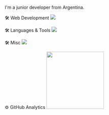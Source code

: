 
I'm a junior developer from Argentina.


<section>
   <!-- LinkedIn badge 
  <img
    src="https://img.shields.io/badge/LinkedIn-0A66C2?style=for-the-badge&logo=linkedin&logoColor=white"
    height="30em"
  />
  <img
    src="https://img.shields.io/badge/my_portfolio-181818?style=for-the-badge&logo=ko-fi&logoColor=white"
    height="30em"
  />
  -->
</section>

🛠️ Web Development
<img
  src="https://skillicons.dev/icons?i=js,ts,react,express,html,css,tailwind&perline=6"
/>

🛠️ Languages & Tools
<img
  src="https://skillicons.dev/icons?i=python,java,postgresql&perline=6"
/>

🛠️ Misc
<img
  src="https://skillicons.dev/icons?i=github,git,vscode,intellij,&perline=6"
/>

⚙️ GitHub Analytics
<img
  src="https://github-readme-stats.vercel.app/api/top-langs?username=rockito10&show_icons=true&locale=en&layout=compact&theme=dark"
  height="180em"
/>
